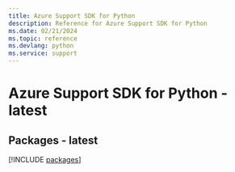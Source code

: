 ```yaml
---
title: Azure Support SDK for Python
description: Reference for Azure Support SDK for Python
ms.date: 02/21/2024
ms.topic: reference
ms.devlang: python
ms.service: support
---
```

# Azure Support SDK for Python - latest
## Packages - latest
[!INCLUDE [packages](support-index.md)]